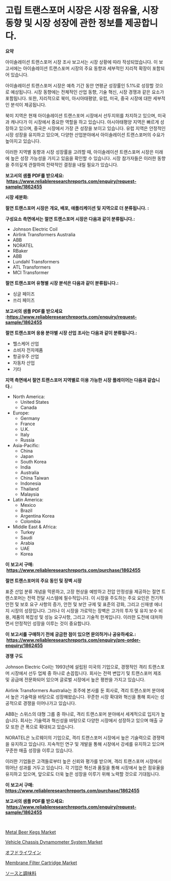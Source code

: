 <p><h1>고립 트랜스포머 시장은 시장 점유율, 시장 동향 및 시장 성장에 관한 정보를 제공합니다.</h1></p><p><strong>요약</strong></p>
<p><p>아이솔레이션 트랜스포머 시장 조사 보고서는 시장 상황에 따라 작성되었습니다. 이 보고서에는 아이솔레이션 트랜스포머 시장의 주요 동향과 세부적인 지리적 확장이 포함되어 있습니다.</p><p>아이솔레이션 트랜스포머 시장은 예측 기간 동안 연평균 성장률인 5.1%로 성장할 것으로 예상됩니다. 시장 동향에는 전체적인 산업 동향, 기술 혁신, 시장 경쟁과 같은 요소가 포함됩니다. 또한, 지리적으로 북미, 아시아태평양, 유럽, 미국, 중국 시장에 대한 세부적인 분석이 제공됩니다. </p><p>북미 지역은 현재 아이솔레이션 트랜스포머 시장에서 선두지위를 차지하고 있으며, 미국과 캐나다가 이 시장에서 중요한 역할을 하고 있습니다. 아시아태평양 지역은 빠르게 성장하고 있으며, 중국은 시장에서 가장 큰 성장을 보이고 있습니다. 유럽 지역은 안정적인 시장 성장을 유지하고 있으며, 다양한 산업분야에서 아이솔레이션 트랜스포머의 수요가 높아지고 있습니다.</p><p>이러한 지역별 동향과 시장 성장률을 고려할 때, 아이솔레이션 트랜스포머 시장은 미래에 높은 성장 가능성을 가지고 있음을 확인할 수 있습니다. 시장 참가자들은 이러한 동향을 주의깊게 관찰하여 전략적인 결정을 내릴 필요가 있습니다.</p></p>
<p><strong>보고서의 샘플 PDF를 받으세요: &nbsp;<a href="https://www.reliableresearchreports.com/enquiry/request-sample/1862455">https://www.reliableresearchreports.com/enquiry/request-sample/1862455</a></strong></p>
<p><strong>시장 세분화:</strong></p>
<p><strong> 절연 트랜스포머 시장은 개요, 배포, 애플리케이션 및 지역으로 더 분류됩니다. :</strong></p>
<p><strong>구성요소 측면에서는 절연 트랜스포머 시장은 다음과 같이 분류됩니다.:</strong></p>
<p><ul><li>Johnson Electric Coil</li><li>Airlink Transformers Australia</li><li>ABB</li><li>NORATEL</li><li>RBaker</li><li>ABB</li><li>Lundahl Transformers</li><li>ATL Transformers</li><li>MCI Transformer</li></ul></p>
<p><strong> 절연 트랜스포머 유형별 시장 분석은 다음과 같이 분류됩니다.:</strong></p>
<p><ul><li>싱글 페이즈</li><li>쓰리 페이즈</li></ul></p>
<p><strong>보고서의 샘플 PDF를 받으세요 :<a href="https://www.reliableresearchreports.com/enquiry/request-sample/1862455">https://www.reliableresearchreports.com/enquiry/request-sample/1862455</a></strong></p>
<p><strong> 절연 트랜스포머 응용 분야별 시장 산업 조사는 다음과 같이 분류됩니다.:</strong></p>
<p><ul><li>헬스케어 산업</li><li>소비자 전자제품</li><li>항공우주 산업</li><li>자동차 산업</li><li>기타</li></ul></p>
<p><strong>지역 측면에서 절연 트랜스포머 지역별로 이용 가능한 시장 플레이어는 다음과 같습니다.:</strong></p>
<p><ul>
    <li>
        North America:
        <ul>
            <li>United States</li>
            <li>Canada</li>
        </ul>
    </li>
    <li>
        Europe:
        <ul>
            <li>Germany</li>
            <li>France</li>
            <li>U.K.</li>
            <li>Italy</li>
            <li>Russia</li>
        </ul>
    </li>
    <li>
        Asia-Pacific:
        <ul>
            <li>China</li>
            <li>Japan</li>
            <li>South Korea</li>
            <li>India</li>
            <li>Australia</li>
            <li>China Taiwan</li>
            <li>Indonesia</li>
            <li>Thailand</li>
            <li>Malaysia</li>
        </ul>
    </li>
    <li>
        Latin America:
        <ul>
            <li>Mexico</li>
            <li>Brazil</li>
            <li>Argentina Korea</li>
            <li>Colombia</li>
        </ul>
    </li>
    <li>
        Middle East & Africa:
        <ul>
            <li>Turkey</li>
            <li>Saudi</li>
            <li>Arabia</li>
            <li>UAE</li>
            <li>Korea</li>
        </ul>
    </li>
    </ul></p>
<p><strong>이 보고서 구매: &nbsp;<a href="https://www.reliableresearchreports.com/purchase/1862455">https://www.reliableresearchreports.com/purchase/1862455</a></strong></p>
<p><strong>절연 트랜스포머의 주요 동인 및 장벽 시장</strong></p>
<p><p>표준 산업 분류 개념을 막론하고, 고장 현상을 예방하고 전압 안정성을 제공하는 절연 트랜스포머는 전력 전달 시스템에 필수적입니다. 이 시장을 주도하는 주요 요인은 전기적 안전 및 보호 요구 사항의 증가, 안전 및 보안 규제 및 표준의 강화, 그리고 신재생 에너지 시장의 성장입니다. 그러나 이 시장을 가로막는 장벽은 고가의 투자 및 유지 보수 비용, 제품의 복잡성 및 성능 요구사항, 그리고 기술적 한계입니다. 이러한 도전에 대처하면서 안정적인 성장을 이루는 것이 중요합니다.</p></p>
<p><strong>이 보고서를 구매하기 전에 궁금한 점이 있으면 문의하거나 공유하세요.: &nbsp;<a href="https://www.reliableresearchreports.com/enquiry/pre-order-enquiry/1862455">https://www.reliableresearchreports.com/enquiry/pre-order-enquiry/1862455</a></strong></p>
<p><strong>경쟁 구도</strong></p>
<p><p>Johnson Electric Coil는 1993년에 설립된 미국의 기업으로, 경쟁적인 격리 트랜스포머 시장에서 선두 업체 중 하나로 손꼽힙니다. 회사는 전력 변압기 및 트랜스포머 제조 및 공급에 전문화되어 있으며 글로벌 시장에서 높은 평판을 가지고 있습니다.</p><p>Airlink Transformers Australia는 호주에 본사를 둔 회사로, 격리 트랜스포머 분야에서 높은 기술력을 바탕으로 성장해왔습니다. 꾸준한 시장 확대와 혁신을 통해 회사는 성공적으로 경쟁을 이어나가고 있습니다.</p><p>ABB는 스위스의 대형 그룹 중 하나로, 격리 트랜스포머 분야에서 세계적으로 입지가 높습니다. 회사는 기술력과 혁신성을 바탕으로 다양한 시장에서 성장하고 있으며 매출 규모 또한 큰 폭으로 확대되고 있습니다.</p><p>NORATEL은 노르웨이의 기업으로, 격리 트랜스포머 시장에서 높은 기술력으로 경쟁력을 유지하고 있습니다. 지속적인 연구 및 개발을 통해 시장에서 강세를 유지하고 있으며 꾸준한 매출 성장을 이루고 있습니다.</p><p>이러한 기업들은 고객들로부터 높은 신뢰와 평가를 받으며, 격리 트랜스포머 시장에서 뛰어난 성과를 거두고 있습니다. 각 기업은 혁신과 품질을 통해 시장에서 높은 점유율을 유지하고 있으며, 앞으로도 더욱 높은 성장을 이루기 위해 노력할 것으로 기대됩니다.</p></p>
<p><strong>이 보고서 구매: &nbsp; <a href="https://www.reliableresearchreports.com/purchase/1862455">https://www.reliableresearchreports.com/purchase/1862455</a></strong></p>
<p><strong>보고서의 샘플 PDF를 받으세요: &nbsp;<a href="https://www.reliableresearchreports.com/enquiry/request-sample/1862455">https://www.reliableresearchreports.com/enquiry/request-sample/1862455</a></strong><strong></strong></p>
<p>&nbsp;</p>
<p><p><a href="https://view.publitas.com/reportprime-1/metal-beer-kegs-market-dynamics-2024-2031-also-about-its-market-trends-projections-and-opportunities/">Metal Beer Kegs Market</a></p><p><a href="https://issuu.com/reportprime-2/docs/vehicle-chassis-dynamometer-system-market-size-203">Vehicle Chassis Dynamometer System Market</a></p><p><a href="https://medium.com/@kelsitorphy644/%E3%82%AA%E3%83%95%E3%83%89%E3%83%A9%E3%82%A4%E3%83%AF%E3%82%A4%E3%83%B3%E3%81%AE%E5%B8%82%E5%A0%B4%E8%A6%8F%E6%A8%A1-%E5%B8%82%E5%A0%B4%E5%B1%95%E6%9C%9B%E3%81%A8%E5%B8%82%E5%A0%B4%E4%BA%88%E6%B8%AC-2024%E5%B9%B4%E3%81%8B%E3%82%892031%E5%B9%B4-806427873eb5">オフドライワイン</a></p><p><a href="https://github.com/lylyparadise/Market-Research-Report-List-2/blob/main/membrane-filter-cartridge-market.md">Membrane Filter Cartridge Market</a></p><p><a href="https://github.com/joaejkdzgyljvo6/Market-Research-Report-List-1/blob/main/7133713192056.md">ソースと調味料</a></p></p>